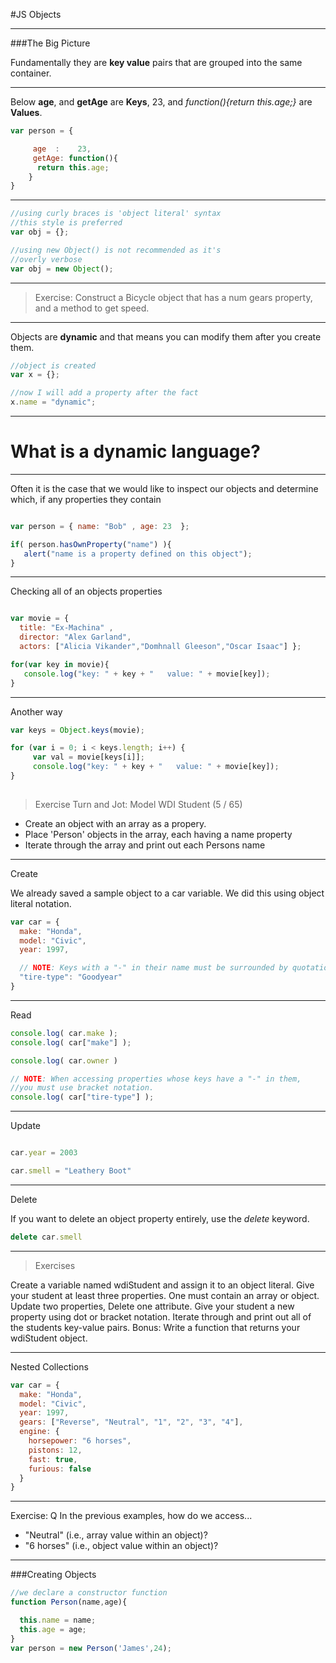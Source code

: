 #JS Objects

---
###The Big Picture


Fundamentally they are **key value** pairs that are grouped into the same container. 

---

Below **age**, and **getAge** are **Keys**, 23, and *function(){return this.age;}* are **Values**. 

```javascript
var person = {

     age  :    23,  
     getAge: function(){
      return this.age;
    }
}
```

---

```js
//using curly braces is 'object literal' syntax
//this style is preferred
var obj = {};

//using new Object() is not recommended as it's
//overly verbose
var obj = new Object();

```

---

> Exercise: Construct a Bicycle object that has a num gears property, and a method to get speed. 


---

Objects are **dynamic** and that means you can modify them after you create them. 

```js
//object is created
var x = {};

//now I will add a property after the fact
x.name = "dynamic";
```

---

# What is a dynamic language? 
---

Often it is the case that we would like to inspect our objects and determine which, if any properties they contain

```javascript

var person = { name: "Bob" , age: 23  };

if( person.hasOwnProperty("name") ){
   alert("name is a property defined on this object");
}

```

---
Checking all of an objects properties

```javascript

var movie = { 
  title: "Ex-Machina" , 
  director: "Alex Garland", 
  actors: ["Alicia Vikander","Domhnall Gleeson","Oscar Isaac"] };

for(var key in movie){
   console.log("key: " + key + "   value: " + movie[key]);
}  
```

---
 
 Another way

```js           
var keys = Object.keys(movie);

for (var i = 0; i < keys.length; i++) {
     var val = movie[keys[i]];
     console.log("key: " + key + "   value: " + movie[key]);
}           
             
```

>Exercise Turn and Jot: Model WDI Student (5 / 65)

- Create an object with an array as a propery. 
- Place 'Person' objects in the array, each having a name property
- Iterate through the array and print out each Persons name

---

Create

We already saved a sample object to a car variable. We did this using object literal notation.
```js
var car = {
  make: "Honda",
  model: "Civic",
  year: 1997,

  // NOTE: Keys with a "-" in their name must be surrounded by quotation marks.
  "tire-type": "Goodyear"
}
```

---

Read

```js
console.log( car.make );
console.log( car["make"] );

console.log( car.owner )

// NOTE: When accessing properties whose keys have a "-" in them, 
//you must use bracket notation.
console.log( car["tire-type"] );
```
---
Update

```js

car.year = 2003

car.smell = "Leathery Boot"
```
---
Delete

If you want to delete an object property entirely, use the *delete* keyword.

```js
delete car.smell
```
---
>Exercises

Create a variable named wdiStudent and assign it to an object literal.
Give your student at least three properties.
One must contain an array or object.
Update two properties, Delete one attribute.
Give your student a new property using dot or bracket notation.
Iterate through and print out all of the students key-value pairs.
Bonus: Write a function that returns your wdiStudent object.

---

Nested Collections 

```js
var car = {
  make: "Honda",
  model: "Civic",
  year: 1997,
  gears: ["Reverse", "Neutral", "1", "2", "3", "4"],
  engine: {
    horsepower: "6 horses",
    pistons: 12,
    fast: true,
    furious: false
  }
}
```

---

Exercise:
Q In the previous examples, how do we access...

* "Neutral" (i.e., array value within an object)?
* "6 horses" (i.e., object value within an object)?

---

###Creating Objects

```javascript
//we declare a constructor function
function Person(name,age){

  this.name = name;
  this.age = age;
}
var person = new Person('James',24);
```
